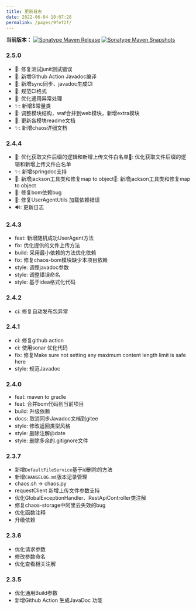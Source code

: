```yaml
---
title: 更新日志
date: 2022-06-04 18:07:28
permalink: /pages/9fef2f/
---
```


**当前版本：** [![Sonatype Maven Release](https://img.shields.io/nexus/r/https/oss.sonatype.org/club.gclmit/chaos-bom.svg?style=flat-square)](https://search.maven.org/search?q=g:%20club.gclmit%20AND%20a:%20chaos-bom)
[![Sonatype Maven Snapshots](https://img.shields.io/nexus/s/https/oss.sonatype.org/club.gclmit/chaos-bom.svg?style=flat-square)](https://oss.sonatype.org/content/repositories/snapshots/club/gclmit/)

### 2.5.0

- 🐛: 修复测试junit测试错误
- 👷: 新增Github Action Javadoc编译
- 👷: 新增sync同步、javadoc生成CI
- 💚: 规范CI格式
- 🎨: 优化通用异常处理
- ✨: 新增$常量类
- 🎨: 调整模块结构，waf合并到web模块，新增extra模块
- 📝: 更新各模块readme文档
- ✨: 新增chaos详细文档

### 2.4.4

- 🎨: 优化获取文件后缀的逻辑和新增上传文件白名单🎨: 优化获取文件后缀的逻辑和新增上传文件白名单
- ✨: 新增springdoc支持
- 🎨: 新增jackson工具类和修复map to object🎨: 新增jackson工具类和修复map to object
- 🐛: 修复bom依赖bug
- 🐛: 修复UserAgentUtils 加载依赖错误
- 🔊: 更新日志

### 2.4.3

- feat: 新增随机成功UserAgent方法
- fix: 优化提供的文件上传方法
- build: 采用最小依赖的方法优化依赖
- fix: 修复chaos-bom模块缺少本项目依赖
- style: 调整javadoc参数
- style: 调整错误命名
- style: 基于idea格式化代码

### 2.4.2

- ci: 修复自动发布包异常

### 2.4.1

- ci: 修复github action
- ci: 使用sonar 优化代码
- fix: 修复Make sure not setting any maximum content length limit is safe here
- style: 规范Javadoc

### 2.4.0

- feat: maven to gradle
- feat: 合并bom代码到当前项目
- build: 升级依赖
- docs: 取消同步Javadoc文档到gitee
- style: 修改返回类型风格
- style: 删除注解@date
- style: 删除多余的.gitignore文件

### 2.3.7

- 新增`DefaultFileService`基于id删除的方法
- 新增`CHANGELOG.md`版本记录管理
- chaos.sh -> chaos.py
- requestClient 新增上传文件参数支持
- 优化GlobalExceptionHandler、RestApiController类注解
- 修复chaos-storage中阿里云失效的bug
- 优化函数注释
- 升级依赖

### 2.3.6

- 优化请求参数
- 修改参数命名
- 优化查看相关注解

### 2.3.5

- 优化通用Build参数
- 新增Github Action 生成JavaDoc 功能
